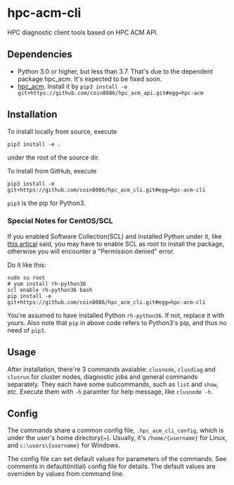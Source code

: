 # hpc-acm-cli

HPC diagnostic client tools based on HPC ACM API.

## Dependencies

* Python 3.0 or higher, but less than 3.7. That's due to the dependent package hpc_acm. It's expected to be fixed soon.
* [hpc_acm](https://github.com/coin8086/hpc_acm_api). Install it by `pip3 install -e git+https://github.com/coin8086/hpc_acm_api.git#egg=hpc-acm`

## Installation

To install locally from source, execute

```
pip3 install -e .
```

under the root of the source dir.

To install from GitHub, execute

```
pip3 install -e git+https://github.com/coin8086/hpc_acm_cli.git#egg=hpc-acm-cli
```

`pip3` is the pip for Python3.

### Special Notes for CentOS/SCL

If you enabled Software Collection(SCL) and installed Python under it, like [this artical](https://linuxize.com/post/how-to-install-python-3-on-centos-7/) said, you may have to enable SCL as *root* to install the package, otherwise you will encounter a "Permission denied" error.

Do it like this:

```
sudo su root
# yum install rh-python36
scl enable rh-python36 bash
pip install -e git+https://github.com/coin8086/hpc_acm_cli.git#egg=hpc-acm-cli
```

You're assumed to have installed Python `rh-python36`. If not, replace it with yours. Also note that `pip` in above code refers to Python3's pip, and thus no need of `pip3`.

## Usage

After installation, there're 3 commands avaiable: `clusnode`, `clusdiag` and `clusrun` for cluster nodes, diagnostic jobs and general commands separately. They each have some subcommands, such as `list` and `show`, etc. Execute them with `-h` paramter for help message, like `clusnode -h`.

## Config

The commands share a common config file, `.hpc_acm_cli_config`, which is under the user's home directory(~). Usually, it's `/home/{username}` for Linux, and `c:\users\{username}` for Windows.

The config file can set default values for parameters of the commands. See comments in default(initial) config file for details. The default values are overriden by values from command line.
